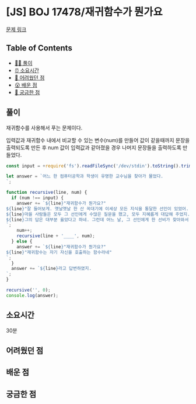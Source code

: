 <!-- 제목으로 다음과 같은 내용으로 작성해주세요 ! -->
<!-- 📚 언어 : e.g. Javascript -> [JS], Python -> [Python]  -->
<!-- 📕 백준 : BOJ 문제번호/문제제목 e.g. BOJ 2577/숫자의 개수 -->
<!-- 📗 프로그래머스 : PRO 문제번호/문제제목 e.g. PRO 120812/최빈값 구하기 -->
<!-- 💁🏻 백준허브를 사용하시면 프로그래머스의 문제번호도 확인하실 수 있습니다 -->

# [JS] BOJ 17478/재귀함수가 뭔가요

<!-- 아래에 # 을 지우고 문제 링크를 입력해주세요 ! -->

[문제 링크](https://www.acmicpc.net/problem/17478)

## Table of Contents

- [✍🏻 풀이](#풀이)
- [⏰ 소요시간](#소요시간)
- [🫠 어려웠던 점](#어려웠던-점)
- [😮 배운 점](#배운-점)
- [🤔 궁금한 점](#궁금한-점)

## 풀이

<!-- ```옆에 사용하는 언어를 기입하세요 e.g. javascript, python -->

재귀함수를 사용해서 푸는 문제이다.

입력값과 재귀함수 내에서 비교할 수 있는 변수(num)를 만들어 값이 같을때까지 문장을 출력되도록 만든 후 num 값이 입력값과 같아졌을 경우 나머지 문장들을 출력하도록 만들었다.

```javascript
const input = +require('fs').readFileSync('/dev/stdin').toString().trim();

let answer = `어느 한 컴퓨터공학과 학생이 유명한 교수님을 찾아가 물었다.
`;

function recursive(line, num) {
  if (num !== input) {
    answer += `${line}"재귀함수가 뭔가요?"
${line}"잘 들어보게. 옛날옛날 한 산 꼭대기에 이세상 모든 지식을 통달한 선인이 있었어.
${line}마을 사람들은 모두 그 선인에게 수많은 질문을 했고, 모두 지혜롭게 대답해 주었지.
${line}그의 답은 대부분 옳았다고 하네. 그런데 어느 날, 그 선인에게 한 선비가 찾아와서 물었어."
`;
    num++;
    recursive(line + '____', num);
  } else {
    answer += `${line}"재귀함수가 뭔가요?"
${line}"재귀함수는 자기 자신을 호출하는 함수라네"
`;
  }
  answer += `${line}라고 답변하였지.
`;
}

recursive('', 0);
console.log(answer);
```

## 소요시간

30분

## 어려웠던 점

## 배운 점

## 궁금한 점
